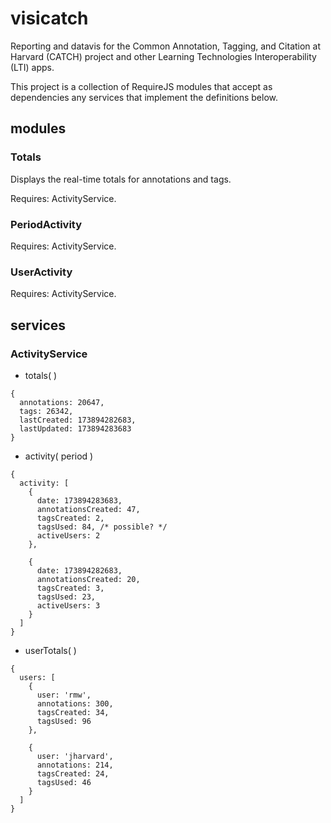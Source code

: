 visicatch
=========

Reporting and datavis for the Common Annotation, Tagging, and Citation at Harvard (CATCH) project and other Learning Technologies Interoperability (LTI) apps.

This project is a collection of RequireJS modules that accept as dependencies any services that implement the definitions below.

modules
-------

### Totals

Displays the real-time totals for annotations and tags.

Requires: ActivityService.

### PeriodActivity

Requires: ActivityService.

### UserActivity

Requires: ActivityService.

services
--------

### ActivityService

* totals( )


```
{
  annotations: 20647,
  tags: 26342,
  lastCreated: 173894282683,
  lastUpdated: 173894283683
}
```

* activity( period )

```
{
  activity: [
    {
      date: 173894283683,
      annotationsCreated: 47,
      tagsCreated: 2,
      tagsUsed: 84, /* possible? */
      activeUsers: 2
    },

    {
      date: 173894282683,
      annotationsCreated: 20,
      tagsCreated: 3,
      tagsUsed: 23,
      activeUsers: 3
    }
  ]
}
```

* userTotals( )

```
{
  users: [
    {
      user: 'rmw',
      annotations: 300,
      tagsCreated: 34,
      tagsUsed: 96
    },

    {
      user: 'jharvard',
      annotations: 214,
      tagsCreated: 24,
      tagsUsed: 46
    }
  ]
}
```
      
